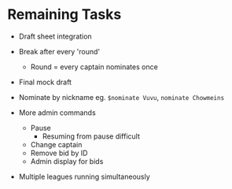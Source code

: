 # Remaining Tasks

- Draft sheet integration

- Break after every 'round'
    - Round = every captain nominates once

- Final mock draft

- Nominate by nickname
    eg. `$nominate Vuvu`, `nominate Chowmeins`

- More admin commands
    * Pause
        * Resuming from pause difficult
    * Change captain
    * Remove bid by ID
    * Admin display for bids

- Multiple leagues running simultaneously

